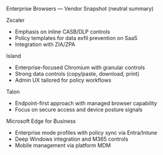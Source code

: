 Enterprise Browsers — Vendor Snapshot (neutral summary)

Zscaler

- Emphasis on inline CASB/DLP controls
- Policy templates for data exfil prevention on SaaS
- Integration with ZIA/ZPA

Island

- Enterprise-focused Chromium with granular controls
- Strong data controls (copy/paste, download, print)
- Admin UX tailored for policy workflows

Talon

- Endpoint-first approach with managed browser capability
- Focus on secure access and device posture signals

Microsoft Edge for Business

- Enterprise mode profiles with policy sync via Entra/Intune
- Deep Windows integration and M365 controls
- Mobile management via platform MDM
